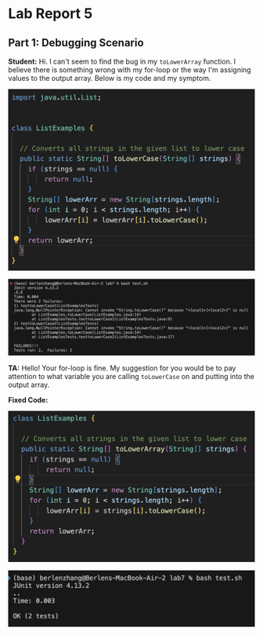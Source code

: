 # Lab Report 5

## Part 1: Debugging Scenario

**Student:**
Hi. I can't seem to find the bug in my `toLowerArray` function. I believe there is something wrong with my for-loop or the way I'm assigning values to the output array. Below is my code and my symptom.

![Image](lowerArrayBug.jpg)

![Image](lowerArraySymp.jpg)

**TA:**
Hello! Your for-loop is fine. My suggestion for you would be to pay attention to what variable you are calling `toLowerCase` on and putting into the output array. 


**Fixed Code:**

![Image](lowerArrayFixed.jpg)

![Image](lowerArrayPass.jpg)
